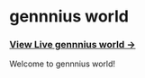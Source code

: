 # gennnius world

### [View Live gennnius world &rarr;](https://gennnius.github.io)

Welcome to gennnius world!